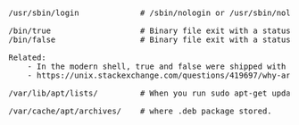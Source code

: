 ## 

<pre>
/usr/sbin/login             # /sbin/nologin or /usr/sbin/nologin used as a shell in Linux to politely refuse a login attempt. It is a per-account way to disable login on Linux. Many system user using this shell (cat /etc/passwd | grep nologin)

/bin/true                   # Binary file exit with a status code indicating success. (which true)
/bin/false                  # Binary file exit with a status code indicating failure. (which false)

Related:
    - In the modern shell, true and false were shipped with coreutils package, type `man true` for more  (https://wiki.debian.org/coreutils)
    - https://unix.stackexchange.com/questions/419697/why-are-true-and-false-so-large

/var/lib/apt/lists/         # When you run sudo apt-get update (or use the Refresh button in a package manager), a list of packages will get downloaded from the Ubuntu servers. These files are then stored in here.

/var/cache/apt/archives/    # where .deb package stored.
</pre>